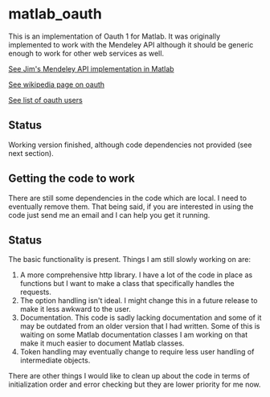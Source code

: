 # matlab_oauth #

This is an implementation of Oauth 1 for Matlab. It was originally implemented to work with the Mendeley API although it should be generic enough to work for other web services as well.

[See Jim's Mendeley API implementation in Matlab](https://github.com/JimHokanson/matlab_mendeley_api)

[See wikipedia page on oauth](http://en.wikipedia.org/wiki/OAuth)

[See list of oauth users](http://en.wikipedia.org/wiki/OAuth#List_of_OAuth_service_providers)

## Status ##

Working version finished, although code dependencies not provided (see next section).

## Getting the code to work ##

There are still some dependencies in the code which are local. I need to eventually remove them. That being said, if you are interested in using the code just send me an email and I can help you get it running.

## Status ##

The basic functionality is present. Things I am still slowly working on are:

1. A more comprehensive http library. I have a lot of the code in place as functions but I want to make a class that specifically handles the requests.
2. The option handling isn't ideal. I might change this in a future release to make it less awkward to the user.
3. Documentation. This code is sadly lacking documentation and some of it may be outdated from an older version that I had written. Some of this is waiting on some Matlab documentation classes I am working on that make it much easier to document Matlab classes.
4. Token handling may eventually change to require less user handling of intermediate objects.

There are other things I would like to clean up about the code in terms of initialization order and error checking but they are lower priority for me now.
